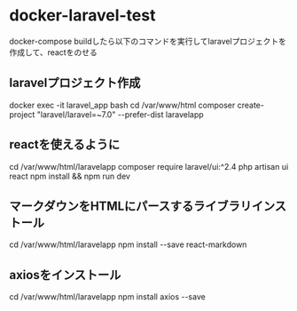 # docker-laravel-test

docker-compose buildしたら以下のコマンドを実行してlaravelプロジェクトを作成して、reactをのせる

## laravelプロジェクト作成
docker exec -it laravel_app bash
cd /var/www/html
composer create-project "laravel/laravel=~7.0" --prefer-dist laravelapp

## reactを使えるように
cd /var/www/html/laravelapp
composer require laravel/ui:^2.4
php artisan ui react
npm install && npm run dev

## マークダウンをHTMLにパースするライブラリインストール
cd /var/www/html/laravelapp
npm install --save react-markdown

## axiosをインストール
cd /var/www/html/laravelapp
npm install axios --save
